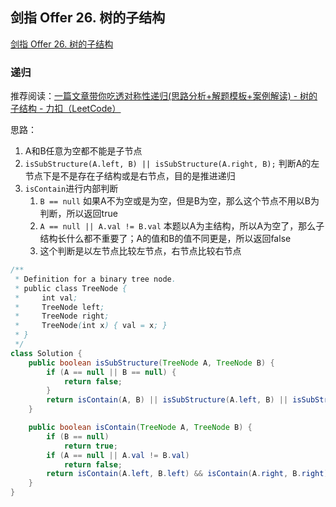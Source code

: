 ## 剑指 Offer 26. 树的子结构

[剑指 Offer 26. 树的子结构](https://leetcode.cn/problems/shu-de-zi-jie-gou-lcof/)



### 递归

推荐阅读：[一篇文章带你吃透对称性递归(思路分析+解题模板+案例解读) - 树的子结构 - 力扣（LeetCode）](https://leetcode.cn/problems/shu-de-zi-jie-gou-lcof/solution/yi-pian-wen-zhang-dai-ni-chi-tou-dui-che-uhgs/)

思路：

1. A和B任意为空都不能是子节点
2. `isSubStructure(A.left, B) || isSubStructure(A.right, B);` 判断A的左节点下是不是存在子结构或是右节点，目的是推进递归
3. `isContain`进行内部判断
   1. `B == null` 如果A不为空或是为空，但是B为空，那么这个节点不用以B为判断，所以返回true
   2. `A == null || A.val != B.val` 本题以A为主结构，所以A为空了，那么子结构长什么都不重要了；A的值和B的值不同更是，所以返回false
   3. 这个判断是以左节点比较左节点，右节点比较右节点

```java
/**
 * Definition for a binary tree node.
 * public class TreeNode {
 *     int val;
 *     TreeNode left;
 *     TreeNode right;
 *     TreeNode(int x) { val = x; }
 * }
 */
class Solution {
    public boolean isSubStructure(TreeNode A, TreeNode B) {
        if (A == null || B == null) {
            return false;
        }
        return isContain(A, B) || isSubStructure(A.left, B) || isSubStructure(A.right, B);
    }

    public boolean isContain(TreeNode A, TreeNode B) {
        if (B == null)
            return true;
        if (A == null || A.val != B.val)
            return false;
        return isContain(A.left, B.left) && isContain(A.right, B.right);
    }
}
```

